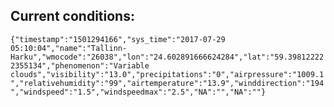 ## Current conditions: 
 ``` {"timestamp":"1501294166","sys_time":"2017-07-29 05:10:04","name":"Tallinn-Harku","wmocode":"26038","lon":"24.602891666624284","lat":"59.398122222355134","phenomenon":"Variable clouds","visibility":"13.0","precipitations":"0","airpressure":"1009.1","relativehumidity":"99","airtemperature":"13.9","winddirection":"194","windspeed":"1.5","windspeedmax":"2.5","NA":"","NA":""} ```
